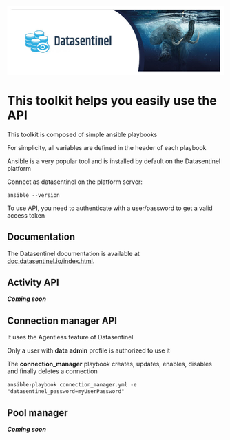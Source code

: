 ![Datasentinel](images/datasentinel-logo.jpg)


# This toolkit helps you easily use the API

This toolkit is composed of simple ansible playbooks

For simplicity, all variables are defined in the header of each playbook

Ansible is a very popular tool and is installed by default on the Datasentinel platform

Connect as datasentinel on the platform server:
```
ansible --version
```

To use API, you need to authenticate with a user/password to get a valid access token


## Documentation

The Datasentinel documentation is available at [doc.datasentinel.io/index.html](https://doc.datasentinel.io/index.html).

## Activity API

***Coming soon***

## Connection manager API 
It uses the Agentless feature of Datasentinel

Only a user with **data admin** profile is authorized to use it

The **connection_manager** playbook creates, updates, enables, disables and finally deletes a connection

```
ansible-playbook connection_manager.yml -e "datasentinel_password=myUserPassword"
```

## Pool manager

***Coming soon***

